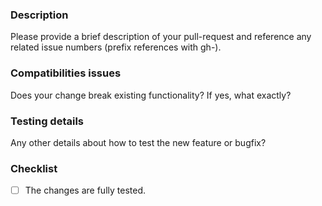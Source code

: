 <!-- Thanks for contributing to the SLRG WordPress Theme. -->

### Description
Please provide a brief description of your pull-request and reference any related issue numbers (prefix references with gh-).

### Compatibilities issues
Does your change break existing functionality? If yes, what exactly?

### Testing details
Any other details about how to test the new feature or bugfix?

### Checklist
- [ ] The changes are fully tested.

